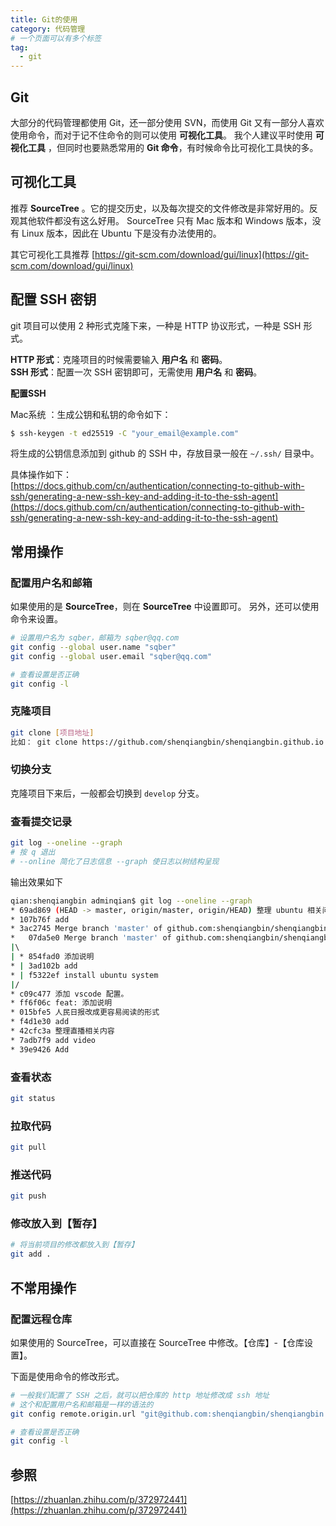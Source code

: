 ```yaml
---
title: Git的使用
category: 代码管理
# 一个页面可以有多个标签
tag:
  - git
---
```


## Git

大部分的代码管理都使用 Git，还一部分使用 SVN，而使用 Git 又有一部分人喜欢使用命令，而对于记不住命令的则可以使用 **可视化工具**。
我个人建议平时使用 **可视化工具** ，但同时也要熟悉常用的 **Git 命令**，有时候命令比可视化工具快的多。

## 可视化工具

推荐 **SourceTree** 。它的提交历史，以及每次提交的文件修改是非常好用的。反观其他软件都没有这么好用。
SourceTree 只有 Mac 版本和 Windows 版本，没有 Linux 版本，因此在 Ubuntu 下是没有办法使用的。

其它可视化工具推荐 [https://git-scm.com/download/gui/linux](https://git-scm.com/download/gui/linux)

## 配置 SSH 密钥

git 项目可以使用 2 种形式克隆下来，一种是 HTTP 协议形式，一种是 SSH 形式。

**HTTP 形式**：克隆项目的时候需要输入 **用户名** 和 **密码**。   
**SSH 形式**：配置一次 SSH 密钥即可，无需使用 **用户名** 和 **密码**。

**配置SSH**

Mac系统 ：生成公钥和私钥的命令如下：  
```bash
$ ssh-keygen -t ed25519 -C "your_email@example.com"
```

将生成的公钥信息添加到 github 的 SSH 中，存放目录一般在 `~/.ssh/` 目录中。

具体操作如下：  
[https://docs.github.com/cn/authentication/connecting-to-github-with-ssh/generating-a-new-ssh-key-and-adding-it-to-the-ssh-agent](https://docs.github.com/cn/authentication/connecting-to-github-with-ssh/generating-a-new-ssh-key-and-adding-it-to-the-ssh-agent)

## 常用操作

### 配置用户名和邮箱

如果使用的是 **SourceTree**，则在 **SourceTree** 中设置即可。
另外，还可以使用命令来设置。

```bash
# 设置用户名为 sqber，邮箱为 sqber@qq.com
git config --global user.name "sqber"
git config --global user.email "sqber@qq.com"

# 查看设置是否正确
git config -l
```

### 克隆项目

```bash
git clone [项目地址]
比如： git clone https://github.com/shenqiangbin/shenqiangbin.github.io
```

### 切换分支

克隆项目下来后，一般都会切换到 `develop` 分支。

### 查看提交记录

```bash
git log --oneline --graph
# 按 q 退出
# --online 简化了日志信息 --graph 使日志以树结构呈现
```

输出效果如下

```bash
qian:shenqiangbin adminqian$ git log --oneline --graph
* 69ad869 (HEAD -> master, origin/master, origin/HEAD) 整理 ubuntu 相关问题
* 107b76f add
* 3ac2745 Merge branch 'master' of github.com:shenqiangbin/shenqiangbin.github.io
*   07da5e0 Merge branch 'master' of github.com:shenqiangbin/shenqiangbin.github.io
|\  
| * 854fad0 添加说明
* | 3ad102b add
* | f5322ef install ubuntu system
|/  
* c09c477 添加 vscode 配置。
* ff6f06c feat: 添加说明
* 015bfe5 人民日报改成更容易阅读的形式
* f4d1e30 add
* 42cfc3a 整理直播相关内容
* 7adb7f9 add video
* 39e9426 Add
```

### 查看状态

```bash
git status
```

### 拉取代码

```bash
git pull
```

### 推送代码

```bash
git push
```

### 修改放入到【暂存】

```bash
# 将当前项目的修改都放入到【暂存】
git add .
```


## 不常用操作

### 配置远程仓库

如果使用的 SourceTree，可以直接在 SourceTree 中修改。【仓库】-【仓库设置】。

下面是使用命令的修改形式。

```bash
# 一般我们配置了 SSH 之后，就可以把仓库的 http 地址修改成 ssh 地址
# 这个和配置用户名和邮箱是一样的语法的
git config remote.origin.url "git@github.com:shenqiangbin/shenqiangbin.github.io.git"

# 查看设置是否正确
git config -l
```

## 参照

[https://zhuanlan.zhihu.com/p/372972441](https://zhuanlan.zhihu.com/p/372972441)


